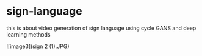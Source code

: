 # sign-language
this is about video generation of sign language using cycle GANS and deep learning methods

![image3](sign 2 (1).JPG)
